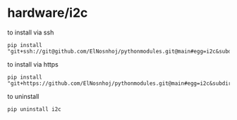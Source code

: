 # hardware/i2c
to install via ssh
```
pip install "git+ssh://git@github.com/ElNosnhoj/pythonmodules.git@main#egg=i2c&subdirectory=lib/hardware/i2c/i2c"
```

to install via https
```
pip install "git+https://github.com/ElNosnhoj/pythonmodules.git@main#egg=i2c&subdirectory=lib/hardware/i2c/i2c"
```

to uninstall
```
pip uninstall i2c
```
